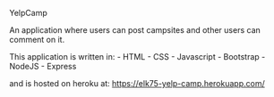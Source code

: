 
YelpCamp

An application where users can post campsites and other users can comment on it.

This application is written in:
    - HTML
    - CSS
    - Javascript
    - Bootstrap
    - NodeJS
    - Express

and is hosted on heroku at: https://elk75-yelp-camp.herokuapp.com/
